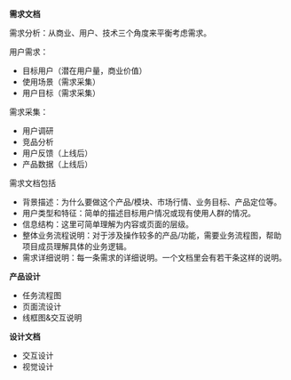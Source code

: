 **需求文档**

需求分析：从商业、用户、技术三个角度来平衡考虑需求。

用户需求：
- 目标用户（潜在用户量，商业价值）
- 使用场景（需求采集）
- 用户目标（需求采集）

需求采集：
- 用户调研
- 竞品分析
- 用户反馈（上线后）
- 产品数据（上线后）

需求文档包括
- 背景描述：为什么要做这个产品/模块、市场行情、业务目标、产品定位等。
- 用户类型和特征：简单的描述目标用户情况或现有使用人群的情况。
- 信息结构：这里可简单理解为内容或页面的层级。
- 整体业务流程说明：对于涉及操作较多的产品/功能，需要业务流程图，帮助项目成员理解具体的业务逻辑。
- 需求详细说明：每一条需求的详细说明。一个文档里会有若干条这样的说明。

**产品设计**
- 任务流程图
- 页面流设计
- 线框图&交互说明

**设计文档**
- 交互设计
- 视觉设计
